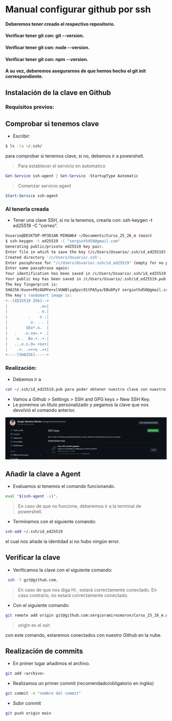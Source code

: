 # Manual configurar github por ssh

#### Deberemos tener creado el respectivo repositorio.

#### Verificar tener git con: git --version.

#### Verificar tener git con: node --version.

#### Verificar tener git con: npm --version.

#### A su vez, deberemos asegurarnos de que hemos hecho el git init correspondiente.

## Instalación de la clave en Github

### Requisitos previos:

## Comprobar si tenemos clave

- Escribir:

```bash
$ ls -la ~/.ssh/
```

para comprobar si tenemos clave, si no, debemos ir a powershell.

> Para establecer el servicio en automatico

```powershell
Get-Service ssh-agent | Set-Service -StartupType Automatic
```

> Comenzar servicio agent

```powershell
Start-Service ssh-agent
```

### Al tenerla creada

- Tener una clave SSH, si no la tenemos, crearla con: ssh-keygen -t ed25519 -C "correo".

```bash
Usuario@DESKTOP-9P3D1AN MINGW64 ~/Documents/Curso_25_26_m (main)
$ ssh-keygen -t ed25519 -C "sergiothd50@gmail.com"
Generating public/private ed25519 key pair.
Enter file in which to save the key (/c/Users/Usuario/.ssh/id_ed25519):
Created directory '/c/Users/Usuario/.ssh'.
Enter passphrase for "/c/Users/Usuario/.ssh/id_ed25519" (empty for no passphrase):
Enter same passphrase again:
Your identification has been saved in /c/Users/Usuario/.ssh/id_ed25519
Your public key has been saved in /c/Users/Usuario/.ssh/id_ed25519.pub
The key fingerprint is:
SHA256:Kuxn+P0z8GMYe+xlVUWBlyqOpzc91tPA5ya/EBoDPyY sergiothd50@gmail.com
The key's randomart image is:
+--[ED25519 256]--+
|              .o=|
|             . o.|
|         .    o .|
|          o. . . |
|        SEo*.o.  |
|   .   .o.oo=.+ .|
|    o..  Bo.+..+.|
|   ...o.o.O= +oo+|
|    .+. .=++o .=+|
+----[SHA256]-----+

```

### Realización:

- Debemos ir a

```bash
cat ~/.ssh/id_ed25519.pub para poder obtener nuestra clave con nuestro correo.
```

- Vamos a Github > Settings > SSH and GPG keys > New SSH Key.
- Le ponemos un título personalizado y pegamos la clave que nos devolvió el comando anterior.

![imagen ssh](/img/keygit.png)

## Añadir la clave a Agent

- Evaluamos si tenemos el comando funcionando.

```bash
eval "$(ssh-agent -s)".
```

> En caso de que no funcione, deberemos ir a la terminal de powershell.

- Terminamos con el siguiente comando:

```bash
ssh-add ~/.ssh/id_ed25519
```

el cual nos añade la identidad si no hubo ningún error.

## Verificar la clave

- Verificamos la clave con el siguiente comando:

```bash
 ssh -T git@github.com.
```

> En caso de que nos diga Hi <usuario>, estará correctamente conectado. En caso contrario, no estará correctamente conectado.

- Con el siguiente comando:

```bash
git remote add origin git@github.com:sergioramirezmoron/Curso_25_26_m.git
```

> origin es el ssh

con este comando, estaremos conectados con nuestro Github en la nube.

## Realización de commits

- En primer lugar añadimos el archivo.

```bash
git add <archivo>
```

- Realizamos un primer commit (recomendado/obligatorio en inglés)

```bash
git commit -m "nombre del commit"
```

- Subir commit

```bash
git push origin main
```
